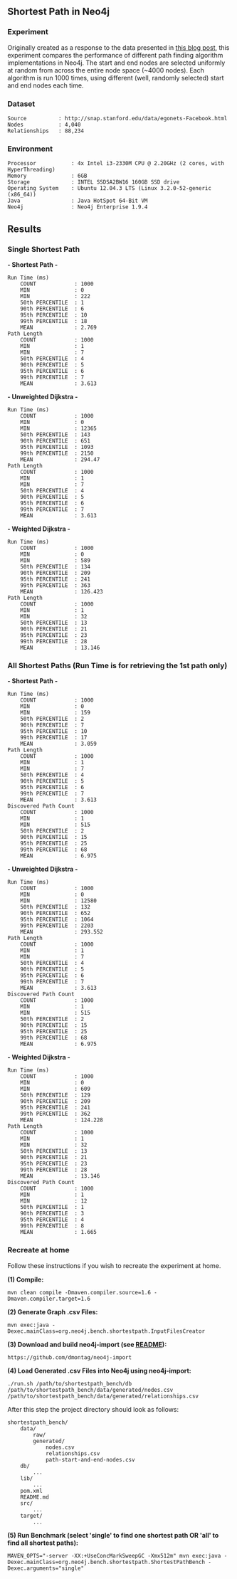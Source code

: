 Shortest Path in Neo4j
---------------------

### Experiment
Originally created as a response to the data presented in [this blog post](http://istc-bigdata.org/index.php/benchmarking-graph-databases/),
this experiment compares the performance of different path finding algorithm implementations in Neo4j.
The start and end nodes are selected uniformly at random from across the entire node space (~4000 nodes).
Each algorithm is run 1000 times, using different (well, randomly selected) start and end nodes each time.

### Dataset
	Source			: http://snap.stanford.edu/data/egonets-Facebook.html
	Nodes			: 4,040
	Relationships	: 88,234

### Environment

	Processor			: 4x Intel i3-2330M CPU @ 2.20GHz (2 cores, with HyperThreading)
	Memory				: 6GB
	Storage				: INTEL SSDSA2BW16 160GB SSD drive
	Operating System	: Ubuntu 12.04.3 LTS (Linux 3.2.0-52-generic (x86_64))
	Java				: Java HotSpot 64-Bit VM
	Neo4j				: Neo4j Enterprise 1.9.4

## Results

### Single Shortest Path

**- Shortest Path -**

	Run Time (ms)
		COUNT			 : 1000
		MIN				 : 0
		MIN				 : 222
		50th PERCENTILE	 : 1
		90th PERCENTILE	 : 6
		95th PERCENTILE	 : 10
		99th PERCENTILE	 : 18
		MEAN			 : 2.769
	Path Length
		COUNT			 : 1000
		MIN				 : 1
		MIN				 : 7
		50th PERCENTILE	 : 4
		90th PERCENTILE	 : 5
		95th PERCENTILE	 : 6
		99th PERCENTILE	 : 7
		MEAN			 : 3.613

**- Unweighted Dijkstra -**

	Run Time (ms)
		COUNT			 : 1000
		MIN				 : 0
		MIN				 : 12365
		50th PERCENTILE	 : 143
		90th PERCENTILE	 : 651
		95th PERCENTILE	 : 1093
		99th PERCENTILE	 : 2150
		MEAN			 : 294.47
	Path Length
		COUNT			 : 1000
		MIN				 : 1
		MIN				 : 7
		50th PERCENTILE	 : 4
		90th PERCENTILE	 : 5
		95th PERCENTILE	 : 6
		99th PERCENTILE	 : 7
		MEAN			 : 3.613

**- Weighted Dijkstra -**

	Run Time (ms)
		COUNT			 : 1000
		MIN				 : 0
		MIN				 : 589
		50th PERCENTILE	 : 134
		90th PERCENTILE	 : 209
		95th PERCENTILE	 : 241
		99th PERCENTILE	 : 363
		MEAN			 : 126.423
	Path Length
		COUNT			 : 1000
		MIN				 : 1
		MIN				 : 32
		50th PERCENTILE	 : 13
		90th PERCENTILE	 : 21
		95th PERCENTILE	 : 23
		99th PERCENTILE	 : 28
		MEAN			 : 13.146

### All Shortest Paths (Run Time is for retrieving the 1st path only)

**- Shortest Path -**

	Run Time (ms)
		COUNT			 : 1000
		MIN				 : 0
		MIN				 : 159
		50th PERCENTILE	 : 2
		90th PERCENTILE	 : 7
		95th PERCENTILE	 : 10
		99th PERCENTILE	 : 17
		MEAN			 : 3.059
	Path Length
		COUNT			 : 1000
		MIN				 : 1
		MIN				 : 7
		50th PERCENTILE	 : 4
		90th PERCENTILE	 : 5
		95th PERCENTILE	 : 6
		99th PERCENTILE	 : 7
		MEAN			 : 3.613
	Discovered Path Count
		COUNT			 : 1000
		MIN				 : 1
		MIN				 : 515
		50th PERCENTILE	 : 2
		90th PERCENTILE	 : 15
		95th PERCENTILE	 : 25
		99th PERCENTILE	 : 68
		MEAN			 : 6.975

**- Unweighted Dijkstra -**

	Run Time (ms)
		COUNT			 : 1000
		MIN				 : 0
		MIN				 : 12580
		50th PERCENTILE	 : 132
		90th PERCENTILE	 : 652
		95th PERCENTILE	 : 1064
		99th PERCENTILE	 : 2203
		MEAN			 : 293.552
	Path Length
		COUNT			 : 1000
		MIN				 : 1
		MIN				 : 7
		50th PERCENTILE	 : 4
		90th PERCENTILE	 : 5
		95th PERCENTILE	 : 6
		99th PERCENTILE	 : 7
		MEAN			 : 3.613
	Discovered Path Count
		COUNT			 : 1000
		MIN				 : 1
		MIN				 : 515
		50th PERCENTILE	 : 2
		90th PERCENTILE	 : 15
		95th PERCENTILE	 : 25
		99th PERCENTILE	 : 68
		MEAN			 : 6.975

**- Weighted Dijkstra -**

	Run Time (ms)
		COUNT			 : 1000
		MIN				 : 0
		MIN				 : 609
		50th PERCENTILE	 : 129
		90th PERCENTILE	 : 209
		95th PERCENTILE	 : 241
		99th PERCENTILE	 : 362
		MEAN			 : 124.228
	Path Length
		COUNT			 : 1000
		MIN				 : 1
		MIN				 : 32
		50th PERCENTILE	 : 13
		90th PERCENTILE	 : 21
		95th PERCENTILE	 : 23
		99th PERCENTILE	 : 28
		MEAN			 : 13.146
	Discovered Path Count
		COUNT			 : 1000
		MIN				 : 1
		MIN				 : 12
		50th PERCENTILE	 : 1
		90th PERCENTILE	 : 3
		95th PERCENTILE	 : 4
		99th PERCENTILE	 : 8
		MEAN			 : 1.665


### Recreate at home

Follow these instructions if you wish to recreate the experiment at home.

 **(1) Compile:** 
 
	mvn clean compile -Dmaven.compiler.source=1.6 -Dmaven.compiler.target=1.6

**(2) Generate Graph .csv Files:** 

	mvn exec:java -Dexec.mainClass=org.neo4j.bench.shortestpath.InputFilesCreator

 **(3) Download and build neo4j-import (see [README](https://github.com/dmontag/neo4j-import/blob/master/README.textile)):** 

	https://github.com/dmontag/neo4j-import

 **(4) Load Generated .csv Files into Neo4j using neo4j-import:** 

	./run.sh /path/to/shortestpath_bench/db /path/to/shortestpath_bench/data/generated/nodes.csv /path/to/shortestpath_bench/data/generated/relationships.csv

After this step the project directory should look as follows:

	shortestpath_bench/
		data/
			raw/
			generated/
				nodes.csv
				relationships.csv
				path-start-and-end-nodes.csv
		db/
			...
		lib/
			...
		pom.xml  
		README.md  
		src/
			...
		target/
			...

 **(5) Run Benchmark (select 'single' to find one shortest path OR 'all' to find all shortest paths):**

	MAVEN_OPTS="-server -XX:+UseConcMarkSweepGC -Xmx512m" mvn exec:java -Dexec.mainClass=org.neo4j.bench.shortestpath.ShortestPathBench -Dexec.arguments="single"
